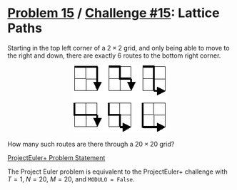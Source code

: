 [Problem 15](https://projecteuler.net/problem=15) /
[Challenge #15](https://www.hackerrank.com/contests/projecteuler/challenges/euler015/problem):
Lattice Paths
=============

Starting in the top left corner of a $2 \times 2$ grid, and only being able to
move to the right and down, there are exactly $6$ routes to the bottom right
corner.

<p align="center">
    <img src="Project%20Euler%20Problem%2015%20Image.png">
</p>

How many such routes are there through a $20 \times 20$ grid?

[ProjectEuler+ Problem Statement](ProjectEuler%2B%20Challenge%20%2315%20Problem%20Statement.pdf)

The Project Euler problem is equivalent to the ProjectEuler+ challenge with
$T = 1$, $N = 20$, $M = 20$, and `MODULO = False`.
